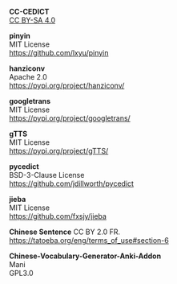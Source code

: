 **CC-CEDICT**<br>
[CC BY-SA 4.0](https://creativecommons.org/licenses/by-sa/4.0/)

**pinyin**
<br>MIT License
<br>https://github.com/lxyu/pinyin

**hanziconv**
<br>Apache 2.0
<br>https://pypi.org/project/hanziconv/

**googletrans**
<br>MIT License
<br>https://pypi.org/project/googletrans/

**gTTS**
<br>MIT License
<br>https://pypi.org/project/gTTS/

**pycedict**
<br>BSD-3-Clause License
<br>https://github.com/jdillworth/pycedict

**jieba**
<br>MIT License
<br>https://github.com/fxsjy/jieba

**Chinese Sentence**
CC BY 2.0 FR.
<br>https://tatoeba.org/eng/terms_of_use#section-6

**Chinese-Vocabulary-Generator-Anki-Addon**<br>
Mani<br>
GPL3.0